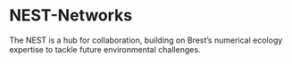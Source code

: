 # NEST-Networks
The NEST is a hub for collaboration, building on Brest’s numerical ecology expertise to tackle future environmental challenges.
